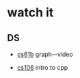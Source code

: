# watch it
## DS
* [cs61b](https://sp24.datastructur.es/)
graph--video

* [cs106](https://web.stanford.edu/class/archive/cs/cs106b/cs106b.1224/)
intro to cpp

